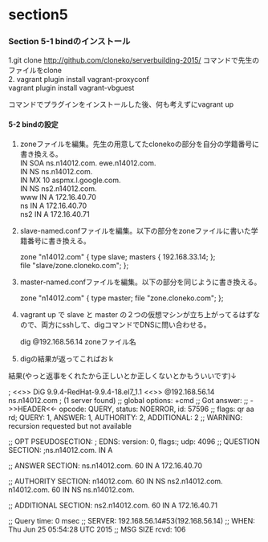 # section5  
  
### Section 5-1 bindのインストール


1.git clone http://github.com/cloneko/serverbuilding-2015/ コマンドで先生のファイルをclone  
2.
    vagrant plugin install vagrant-proxyconf  
    vagrant plugin install vagrant-vbguest  

コマンドでプラグインをインストールした後、何も考えずにvagrant up  

#### 5-2 bindの設定  
  
1. zoneファイルを編集。先生の用意してたclonekoの部分を自分の学籍番号に書き換える。  
        IN SOA ns.n14012.com. ewe.n14012.com.  
             IN      NS      ns.n14012.com.  
             IN      MX      10      aspmx.l.google.com.  
             IN      NS      ns2.n14012.com.  
     www     IN      A       172.16.40.70  
     ns      IN      A       172.16.40.70  
     ns2     IN      A       172.16.40.71  

  
2. slave-named.confファイルを編集。以下の部分をzoneファイルに書いた学籍番号に書き換える。  

    zone "n14012.com" {
            type slave;
            masters { 192.168.33.14; };   
            file "slave/zone.cloneko.com";
    };
  
3. master-named.confファイルを編集。以下の部分を同じように書き換える。  

    zone "n14012.com" {
             type master;
             file "zone.cloneko.com";
    };
  
4. vagrant up で slave と master の２つの仮想マシンが立ち上がってるはずなので、両方にsshして、digコマンドでDNSに問い合わせる。  

   dig @192.168.56.14 zoneファイル名  

5. digの結果が返ってこればおｋ  

  結果(やっと返事をくれたから正しいとか正しくないとかもういいです)↓  

; <<>> DiG 9.9.4-RedHat-9.9.4-18.el7_1.1 <<>> @192.168.56.14 ns.n14012.com
; (1 server found)
;; global options: +cmd
;; Got answer:
;; ->>HEADER<<- opcode: QUERY, status: NOERROR, id: 57596
;; flags: qr aa rd; QUERY: 1, ANSWER: 1, AUTHORITY: 2, ADDITIONAL: 2
;; WARNING: recursion requested but not available

;; OPT PSEUDOSECTION:
; EDNS: version: 0, flags:; udp: 4096
;; QUESTION SECTION:
;ns.n14012.com.     IN  A

;; ANSWER SECTION:
ns.n14012.com.    60  IN  A 172.16.40.70

;; AUTHORITY SECTION:
n14012.com.   60  IN  NS  ns2.n14012.com.
n14012.com.   60  IN  NS  ns.n14012.com.

;; ADDITIONAL SECTION:
ns2.n14012.com.   60  IN  A 172.16.40.71

;; Query time: 0 msec
;; SERVER: 192.168.56.14#53(192.168.56.14)
;; WHEN: Thu Jun 25 05:54:28 UTC 2015
;; MSG SIZE  rcvd: 106

